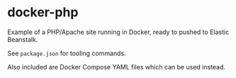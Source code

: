 # docker-php
Example of a PHP/Apache site running in Docker, ready to pushed to Elastic Beanstalk.

See `package.json` for tooling commands.

Also included are Docker Compose YAML files which can be used instead.
